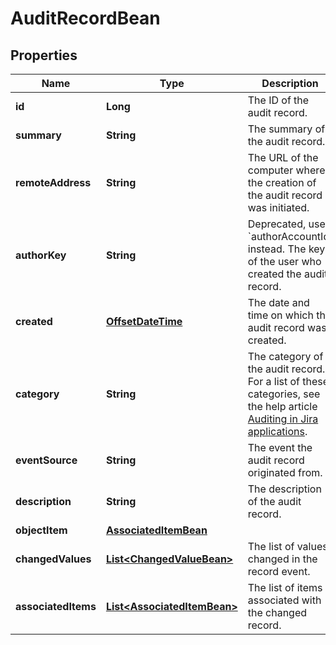 # AuditRecordBean

## Properties
Name | Type | Description | Notes
------------ | ------------- | ------------- | -------------
**id** | **Long** | The ID of the audit record. |  [optional]
**summary** | **String** | The summary of the audit record. |  [optional]
**remoteAddress** | **String** | The URL of the computer where the creation of the audit record was initiated. |  [optional]
**authorKey** | **String** | Deprecated, use &#x60;authorAccountId&#x60; instead. The key of the user who created the audit record. |  [optional]
**created** | [**OffsetDateTime**](OffsetDateTime.md) | The date and time on which the audit record was created. |  [optional]
**category** | **String** | The category of the audit record. For a list of these categories, see the help article [Auditing in Jira applications](https://confluence.atlassian.com/x/noXKM). |  [optional]
**eventSource** | **String** | The event the audit record originated from. |  [optional]
**description** | **String** | The description of the audit record. |  [optional]
**objectItem** | [**AssociatedItemBean**](AssociatedItemBean.md) |  |  [optional]
**changedValues** | [**List&lt;ChangedValueBean&gt;**](ChangedValueBean.md) | The list of values changed in the record event. |  [optional]
**associatedItems** | [**List&lt;AssociatedItemBean&gt;**](AssociatedItemBean.md) | The list of items associated with the changed record. |  [optional]
